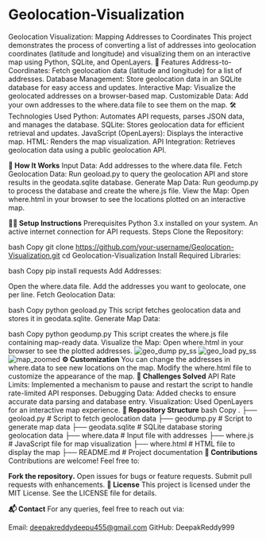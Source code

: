 # Geolocation-Visualization
Geolocation Visualization: Mapping Addresses to Coordinates This project demonstrates the process of converting a list of addresses into geolocation coordinates (latitude and longitude) and visualizing them on an interactive map using Python, SQLite, and OpenLayers.
🚀 Features
Address-to-Coordinates: Fetch geolocation data (latitude and longitude) for a list of addresses.
Database Management: Store geolocation data in an SQLite database for easy access and updates.
Interactive Map: Visualize the geolocated addresses on a browser-based map.
Customizable Data: Add your own addresses to the where.data file to see them on the map.
🛠️ Technologies Used
Python: Automates API requests, parses JSON data, and manages the database.
SQLite: Stores geolocation data for efficient retrieval and updates.
JavaScript (OpenLayers): Displays the interactive map.
HTML: Renders the map visualization.
API Integration: Retrieves geolocation data using a public geolocation API.

**📖 How It Works**
Input Data:
Add addresses to the where.data file.
Fetch Geolocation Data:
Run geoload.py to query the geolocation API and store results in the geodata.sqlite database.
Generate Map Data:
Run geodump.py to process the database and create the where.js file.
View the Map:
Open where.html in your browser to see the locations plotted on an interactive map.

**🧑‍💻 Setup Instructions**
Prerequisites
Python 3.x installed on your system.
An active internet connection for API requests.
Steps
Clone the Repository:

bash
Copy
git clone https://github.com/your-username/Geolocation-Visualization.git
cd Geolocation-Visualization
Install Required Libraries:

bash
Copy
pip install requests
Add Addresses:

Open the where.data file.
Add the addresses you want to geolocate, one per line.
Fetch Geolocation Data:

bash
Copy
python geoload.py
This script fetches geolocation data and stores it in geodata.sqlite.
Generate Map Data:

bash
Copy
python geodump.py
This script creates the where.js file containing map-ready data.
Visualize the Map:
Open where.html in your browser to see the plotted addresses.
![geo_dump py_ss](https://github.com/user-attachments/assets/e59c6a5d-f518-4fb8-96a8-c23122eee058)
![geo_load py_ss](https://github.com/user-attachments/assets/fafa0e74-e789-4b94-80fe-705cd2bf2b26)
![map_zoomed](https://github.com/user-attachments/assets/bd6550a5-dedd-4864-b788-69a792318b98)
**⚙️ Customization**
You can change the addresses in where.data to see new locations on the map.
Modify the where.html file to customize the appearance of the map.
**📝 Challenges Solved**
API Rate Limits: Implemented a mechanism to pause and restart the script to handle rate-limited API responses.
Debugging Data: Added checks to ensure accurate data parsing and database entry.
Visualization: Used OpenLayers for an interactive map experience.
**📂 Repository Structure**
bash
Copy
.
├── geoload.py       # Script to fetch geolocation data
├── geodump.py       # Script to generate map data
├── geodata.sqlite   # SQLite database storing geolocation data
├── where.data       # Input file with addresses
├── where.js         # JavaScript file for map visualization
├── where.html       # HTML file to display the map
├── README.md        # Project documentation
**🤝 Contributions**
Contributions are welcome! Feel free to:

**Fork the repository.**
Open issues for bugs or feature requests.
Submit pull requests with enhancements.
**📜 License**
This project is licensed under the MIT License. See the LICENSE file for details.

**📬 Contact**
For any queries, feel free to reach out via:

Email: deepakreddydeepu455@gmail.com
GitHub: DeepakReddy999



